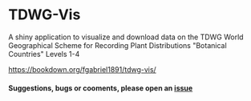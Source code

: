 # TDWG-Vis
A shiny application to visualize and download data on the TDWG World Geographical Scheme for Recording Plant Distributions "Botanical Countries" Levels 1-4

https://bookdown.org/fgabriel1891/tdwg-vis/


#### Suggestions, bugs or cooments, please open an [issue](https://github.com/fgabriel1891/TDWG-Vis/issues/new)
